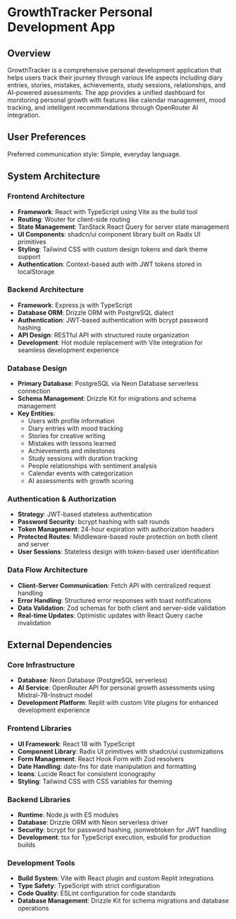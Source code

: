 # GrowthTracker Personal Development App

## Overview

GrowthTracker is a comprehensive personal development application that helps users track their journey through various life aspects including diary entries, stories, mistakes, achievements, study sessions, relationships, and AI-powered assessments. The app provides a unified dashboard for monitoring personal growth with features like calendar management, mood tracking, and intelligent recommendations through OpenRouter AI integration.

## User Preferences

Preferred communication style: Simple, everyday language.

## System Architecture

### Frontend Architecture
- **Framework**: React with TypeScript using Vite as the build tool
- **Routing**: Wouter for client-side routing
- **State Management**: TanStack React Query for server state management
- **UI Components**: shadcn/ui component library built on Radix UI primitives
- **Styling**: Tailwind CSS with custom design tokens and dark theme support
- **Authentication**: Context-based auth with JWT tokens stored in localStorage

### Backend Architecture
- **Framework**: Express.js with TypeScript
- **Database ORM**: Drizzle ORM with PostgreSQL dialect
- **Authentication**: JWT-based authentication with bcrypt password hashing
- **API Design**: RESTful API with structured route organization
- **Development**: Hot module replacement with Vite integration for seamless development experience

### Database Design
- **Primary Database**: PostgreSQL via Neon Database serverless connection
- **Schema Management**: Drizzle Kit for migrations and schema management
- **Key Entities**: 
  - Users with profile information
  - Diary entries with mood tracking
  - Stories for creative writing
  - Mistakes with lessons learned
  - Achievements and milestones
  - Study sessions with duration tracking
  - People relationships with sentiment analysis
  - Calendar events with categorization
  - AI assessments with growth scoring

### Authentication & Authorization
- **Strategy**: JWT-based stateless authentication
- **Password Security**: bcrypt hashing with salt rounds
- **Token Management**: 24-hour expiration with authorization headers
- **Protected Routes**: Middleware-based route protection on both client and server
- **User Sessions**: Stateless design with token-based user identification

### Data Flow Architecture
- **Client-Server Communication**: Fetch API with centralized request handling
- **Error Handling**: Structured error responses with toast notifications
- **Data Validation**: Zod schemas for both client and server-side validation
- **Real-time Updates**: Optimistic updates with React Query cache invalidation

## External Dependencies

### Core Infrastructure
- **Database**: Neon Database (PostgreSQL serverless)
- **AI Service**: OpenRouter API for personal growth assessments using Mistral-7B-Instruct model
- **Development Platform**: Replit with custom Vite plugins for enhanced development experience

### Frontend Libraries
- **UI Framework**: React 18 with TypeScript
- **Component Library**: Radix UI primitives with shadcn/ui customizations
- **Form Management**: React Hook Form with Zod resolvers
- **Date Handling**: date-fns for date manipulation and formatting
- **Icons**: Lucide React for consistent iconography
- **Styling**: Tailwind CSS with CSS variables for theming

### Backend Libraries
- **Runtime**: Node.js with ES modules
- **Database**: Drizzle ORM with Neon serverless driver
- **Security**: bcrypt for password hashing, jsonwebtoken for JWT handling
- **Development**: tsx for TypeScript execution, esbuild for production builds

### Development Tools
- **Build System**: Vite with React plugin and custom Replit integrations
- **Type Safety**: TypeScript with strict configuration
- **Code Quality**: ESLint configuration for code standards
- **Database Management**: Drizzle Kit for schema migrations and database operations